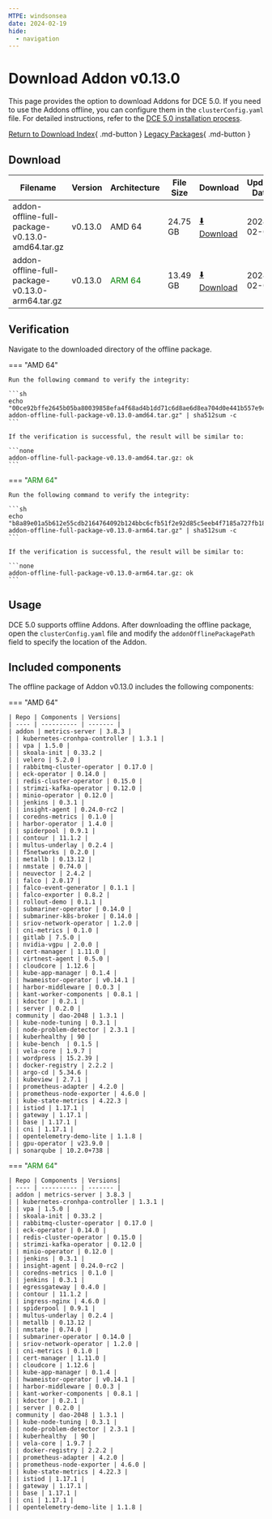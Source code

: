 ```yaml
---
MTPE: windsonsea
date: 2024-02-19
hide:
  - navigation
---
```


# Download Addon v0.13.0

This page provides the option to download Addons for DCE 5.0. If you need to use the Addons offline,
you can configure them in the `clusterConfig.yaml` file. For detailed instructions, refer to the
[DCE 5.0 installation process](../../install/index.md#install-dce-50-enterprise).

[Return to Download Index](../index.md#download-addon-offline-package){ .md-button }
[Legacy Packages](./history.md){ .md-button }

## Download

| Filename | Version | Architecture | File Size | Download | Update Date |
| -------- | ------- | ------------ | --------- | -------- | ----------- |
| addon-offline-full-package-v0.13.0-amd64.tar.gz | v0.13.0 | AMD 64 | 24.75 GB | [:arrow_down: Download](https://qiniu-download-public.daocloud.io/DaoCloud_DigitalX_Addon/addon-offline-full-package-v0.13.0-amd64.tar.gz) | 2024-02-02 |
| addon-offline-full-package-v0.13.0-arm64.tar.gz | v0.13.0 | <font color="green">ARM 64</font> | 13.49 GB | [:arrow_down: Download](https://qiniu-download-public.daocloud.io/DaoCloud_DigitalX_Addon/addon-offline-full-package-v0.13.0-arm64.tar.gz) | 2024-02-02 |

## Verification

Navigate to the downloaded directory of the offline package.

=== "AMD 64"

    Run the following command to verify the integrity:

    ```sh
    echo "00ce92bffe2645b05ba80039858efa4f68ad4b1dd71c6d8ae6d8ea704d0e441b557e9c860b0cab83acfca83078818cc69763ed81444df4e8966995c4a70caaee  addon-offline-full-package-v0.13.0-amd64.tar.gz" | sha512sum -c
    ```

    If the verification is successful, the result will be similar to:

    ```none
    addon-offline-full-package-v0.13.0-amd64.tar.gz: ok
    ```

=== "<font color="green">ARM 64</font>"

    Run the following command to verify the integrity:

    ```sh
    echo "b8a89e01a5b612e55cdb2164764092b124bbc6cfb51f2e92d85c5eeb4f7185a727fb181a3720f29bd3787d61dbc2b30566669fe42af5035f4969ead5c54621ac  addon-offline-full-package-v0.13.0-arm64.tar.gz" | sha512sum -c
    ```

    If the verification is successful, the result will be similar to:

    ```none
    addon-offline-full-package-v0.13.0-arm64.tar.gz: ok
    ```

## Usage

DCE 5.0 supports offline Addons. After downloading the offline package, open the `clusterConfig.yaml` file
and modify the `addonOfflinePackagePath` field to specify the location of the Addon.

## Included components

The offline package of Addon v0.13.0 includes the following components:

=== "AMD 64"

    | Repo | Components | Versions|
    | ---- | ---------- | ------- |
    | addon | metrics-server | 3.8.3 |
    | | kubernetes-cronhpa-controller | 1.3.1 |
    | | vpa | 1.5.0 |
    | | skoala-init | 0.33.2 |
    | | velero | 5.2.0 |
    | | rabbitmq-cluster-operator | 0.17.0 |
    | | eck-operator | 0.14.0 |
    | | redis-cluster-operator | 0.15.0 |
    | | strimzi-kafka-operator | 0.12.0 |
    | | minio-operator | 0.12.0 |
    | | jenkins | 0.3.1 |
    | | insight-agent | 0.24.0-rc2 |
    | | coredns-metrics | 0.1.0 |
    | | harbor-operator | 1.4.0 |
    | | spiderpool | 0.9.1 |
    | | contour | 11.1.2 |
    | | multus-underlay | 0.2.4 |
    | | f5networks | 0.2.0 |
    | | metallb | 0.13.12 |
    | | nmstate | 0.74.0 |
    | | neuvector | 2.4.2 |
    | | falco | 2.0.17 |
    | | falco-event-generator | 0.1.1 |
    | | falco-exporter | 0.8.2 |
    | | rollout-demo | 0.1.1 |
    | | submariner-operator | 0.14.0 |
    | | submariner-k8s-broker | 0.14.0 |
    | | sriov-network-operator | 1.2.0 |
    | | cni-metrics | 0.1.0 |
    | | gitlab | 7.5.0 |
    | | nvidia-vgpu | 2.0.0 |
    | | cert-manager | 1.11.0 |
    | | virtnest-agent | 0.5.0 |
    | | cloudcore | 1.12.6 |
    | | kube-app-manager | 0.1.4 |
    | | hwameistor-operator | v0.14.1 |
    | | harbor-middleware | 0.0.3 |
    | | kant-worker-components | 0.8.1 |
    | | kdoctor | 0.2.1 |
    | | server | 0.2.0 |
    | community | dao-2048 | 1.3.1 |
    | | kube-node-tuning | 0.3.1 |
    | | node-problem-detector | 2.3.1 |
    | | kuberhealthy | 90 |
    | | kube-bench  | 0.1.5 |
    | | vela-core | 1.9.7 |
    | | wordpress | 15.2.39 |
    | | docker-registry | 2.2.2 |
    | | argo-cd | 5.34.6 |
    | | kubeview | 2.7.1 |
    | | prometheus-adapter | 4.2.0 |
    | | prometheus-node-exporter | 4.6.0 |
    | | kube-state-metrics | 4.22.3 |
    | | istiod | 1.17.1 |
    | | gateway | 1.17.1 |
    | | base | 1.17.1 |
    | | cni | 1.17.1 |
    | | opentelemetry-demo-lite | 1.1.8 |
    | | gpu-operator | v23.9.0 |
    | | sonarqube | 10.2.0+738 |

=== "<font color="green">ARM 64</font>"

    | Repo | Components | Versions|
    | ---- | ---------- | ------- |
    | addon | metrics-server | 3.8.3 |
    | | kubernetes-cronhpa-controller | 1.3.1 |
    | | vpa | 1.5.0 |
    | | skoala-init | 0.33.2 |
    | | rabbitmq-cluster-operator | 0.17.0 |
    | | eck-operator | 0.14.0 |
    | | redis-cluster-operator | 0.15.0 |
    | | strimzi-kafka-operator | 0.12.0 |
    | | minio-operator | 0.12.0 |
    | | jenkins | 0.3.1 |
    | | insight-agent | 0.24.0-rc2 |
    | | coredns-metrics | 0.1.0 |
    | | jenkins | 0.3.1 |
    | | egressgateway | 0.4.0 |
    | | contour | 11.1.2 |
    | | ingress-nginx | 4.6.0 |
    | | spiderpool | 0.9.1 |
    | | multus-underlay | 0.2.4 |
    | | metallb | 0.13.12 |
    | | nmstate | 0.74.0 |
    | | submariner-operator | 0.14.0 |
    | | sriov-network-operator | 1.2.0 |
    | | cni-metrics | 0.1.0 |
    | | cert-manager | 1.11.0 |
    | | cloudcore | 1.12.6 |
    | | kube-app-manager | 0.1.4 |
    | | hwameistor-operator | v0.14.1 |
    | | harbor-middleware | 0.0.3 |
    | | kant-worker-components | 0.8.1 |
    | | kdoctor | 0.2.1 |
    | | server | 0.2.0 |
    | community | dao-2048 | 1.3.1 |
    | | kube-node-tuning | 0.3.1 |
    | | node-problem-detector | 2.3.1 |
    | | kuberhealthy  | 90 |
    | | vela-core | 1.9.7 |
    | | docker-registry | 2.2.2 |
    | | prometheus-adapter | 4.2.0 |
    | | prometheus-node-exporter | 4.6.0 |
    | | kube-state-metrics | 4.22.3 |
    | | istiod | 1.17.1 |
    | | gateway | 1.17.1 |
    | | base | 1.17.1 |
    | | cni | 1.17.1 |
    | | opentelemetry-demo-lite | 1.1.8 |
